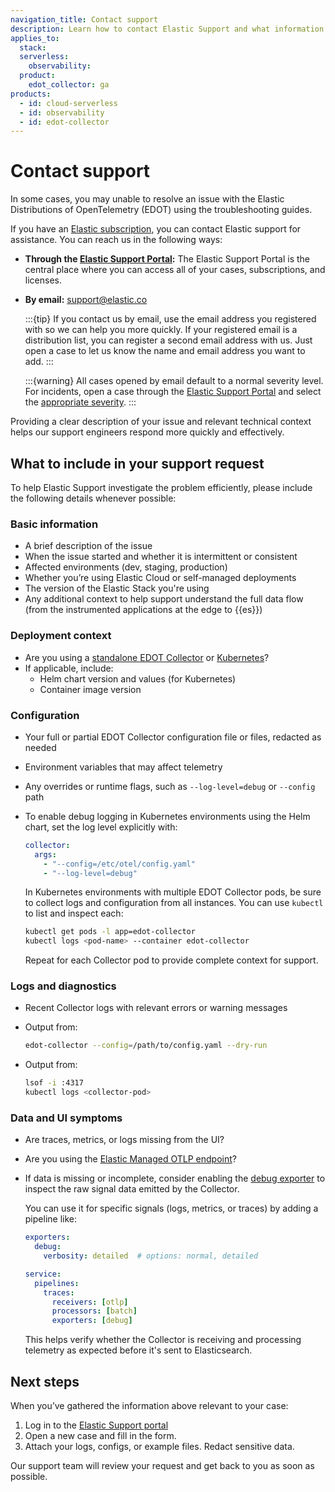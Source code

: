 ```yaml
---
navigation_title: Contact support
description: Learn how to contact Elastic Support and what information to include to help resolve issues faster.
applies_to:
  stack:
  serverless:
    observability:
  product:
    edot_collector: ga
products:
  - id: cloud-serverless
  - id: observability
  - id: edot-collector
---
```


# Contact support

In some cases, you may unable to resolve an issue with the Elastic Distributions of OpenTelemetry (EDOT) using the troubleshooting guides.

If you have an [Elastic subscription](https://www.elastic.co/pricing), you can contact Elastic support for assistance. You can reach us in the following ways:

* **Through the [Elastic Support Portal](https://support.elastic.co/):** The Elastic Support Portal is the central place where you can access all of your cases, subscriptions, and licenses.

* **By email:** [support@elastic.co](mailto:support@elastic.co)

  :::{tip}
  If you contact us by email, use the email address you registered with so we can help you more quickly. If your registered email is a distribution list, you can register a second email address with us. Just open a case to let us know the name and email address you want to add.
  :::

  :::{warning}
  All cases opened by email default to a normal severity level. For incidents, open a case through the [Elastic Support Portal](https://support.elastic.co/) and select the [appropriate severity](https://www.elastic.co/support/welcome#what-to-say-in-a-case).
  :::

Providing a clear description of your issue and relevant technical context helps our support engineers respond more quickly and effectively.

## What to include in your support request

To help Elastic Support investigate the problem efficiently, please include the following details whenever possible:

### Basic information

* A brief description of the issue
* When the issue started and whether it is intermittent or consistent
* Affected environments (dev, staging, production)
* Whether you’re using Elastic Cloud or self-managed deployments
* The version of the Elastic Stack you're using
* Any additional context to help support understand the full data flow (from the instrumented applications at the edge to {{es}})

### Deployment context

* Are you using a [standalone EDOT Collector](elastic-agent://reference/edot-collector/config/default-config-standalone.md) or [Kubernetes](elastic-agent://reference/edot-collector/config/default-config-k8s.md)?
* If applicable, include:
  * Helm chart version and values (for Kubernetes)
  * Container image version

### Configuration

* Your full or partial EDOT Collector configuration file or files, redacted as needed
* Environment variables that may affect telemetry
* Any overrides or runtime flags, such as `--log-level=debug` or `--config` path
* To enable debug logging in Kubernetes environments using the Helm chart, set the log level explicitly with:

  ```yaml
  collector:
    args:
      - "--config=/etc/otel/config.yaml"
      - "--log-level=debug"
  ```

  In Kubernetes environments with multiple EDOT Collector pods, be sure to collect logs and configuration from all instances. You can use `kubectl` to list and inspect each:

  ```sh
  kubectl get pods -l app=edot-collector
  kubectl logs <pod-name> --container edot-collector
  ```
  Repeat for each Collector pod to provide complete context for support.

### Logs and diagnostics

* Recent Collector logs with relevant errors or warning messages
* Output from:

  ```bash
  edot-collector --config=/path/to/config.yaml --dry-run
  ```
* Output from:

  ```bash
  lsof -i :4317
  kubectl logs <collector-pod>
  ```

### Data and UI symptoms

* Are traces, metrics, or logs missing from the UI?
* Are you using the [Elastic Managed OTLP endpoint](https://www.elastic.co/docs/observability/apm/otel/managed-otel-ingest/)?
* If data is missing or incomplete, consider enabling the [debug exporter](https://github.com/open-telemetry/opentelemetry-collector/blob/main/exporter/debugexporter/README.md) to inspect the raw signal data emitted by the Collector. 

  You can use it for specific signals (logs, metrics, or traces) by adding a pipeline like:

  ```yaml
  exporters:
    debug:
      verbosity: detailed  # options: normal, detailed

  service:
    pipelines:
      traces:
        receivers: [otlp]
        processors: [batch]
        exporters: [debug]
  ```

  This helps verify whether the Collector is receiving and processing telemetry as expected before it's sent to Elasticsearch.

## Next steps

When you’ve gathered the information above relevant to your case:

1. Log in to the [Elastic Support portal](https://support.elastic.co/)
2. Open a new case and fill in the form.
3. Attach your logs, configs, or example files. Redact sensitive data.

Our support team will review your request and get back to you as soon as possible.

